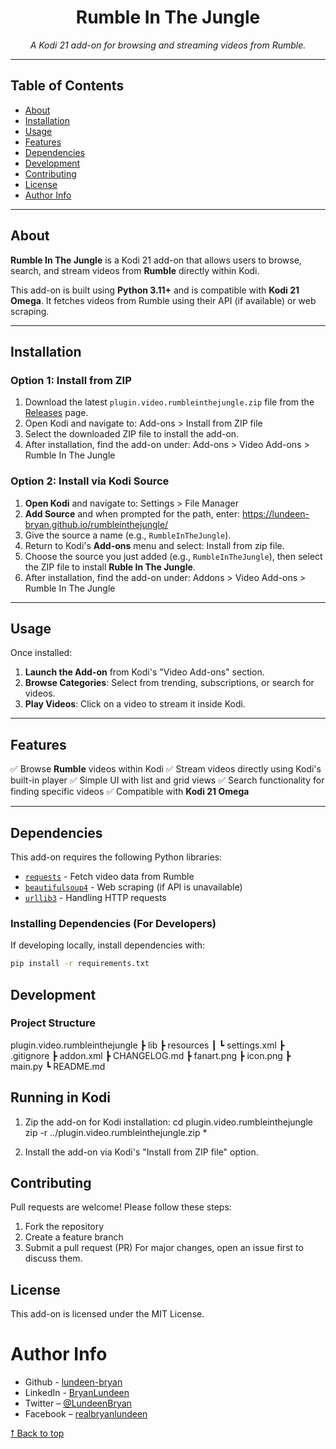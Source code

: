 <div align='center'>

# Rumble In The Jungle

*A Kodi 21 add-on for browsing and streaming videos from Rumble.*

</div>

---

## **Table of Contents**
- [About](#about)
- [Installation](#installation)
- [Usage](#usage)
- [Features](#features)
- [Dependencies](#dependencies)
- [Development](#development)
- [Contributing](#contributing)
- [License](#license)
- [Author Info](#author-info)

---

## **About**
**Rumble In The Jungle** is a Kodi 21 add-on that allows users to browse, search, and stream videos from **Rumble** directly within Kodi.

This add-on is built using **Python 3.11+** and is compatible with **Kodi 21 Omega**. It fetches videos from Rumble using their API (if available) or web scraping.

---

## **Installation**

### **Option 1: Install from ZIP**

1. Download the latest `plugin.video.rumbleinthejungle.zip` file from the [Releases](https://github.com/lundeen-bryan/rumbleinthejungle/releases) page.
2. Open Kodi and navigate to:
Add-ons > Install from ZIP file
3. Select the downloaded ZIP file to install the add-on.
4. After installation, find the add-on under:
Add-ons > Video Add-ons > Rumble In The Jungle

### **Option 2: Install via Kodi Source**

1. **Open Kodi** and navigate to: Settings > File Manager
2. **Add Source** and when prompted for the path, enter: https://lundeen-bryan.github.io/rumbleinthejungle/
3. Give the source a name (e.g., `RumbleInTheJungle`).
4. Return to Kodi's **Add-ons** menu and select: Install from zip file.
5. Choose the source you just added (e.g., `RumbleInTheJungle`), then select the ZIP file to install **Ruble In The Jungle**.
6. After installation, find the add-on under: Addons > Video Add-ons > Rumble In The Jungle

---

## **Usage**
Once installed:
1. **Launch the Add-on** from Kodi's "Video Add-ons" section.
2. **Browse Categories**: Select from trending, subscriptions, or search for videos.
3. **Play Videos**: Click on a video to stream it inside Kodi.

---

## **Features**

✅ Browse **Rumble** videos within Kodi
✅ Stream videos directly using Kodi's built-in player
✅ Simple UI with list and grid views
✅ Search functionality for finding specific videos
✅ Compatible with **Kodi 21 Omega**

---

## **Dependencies**

This add-on requires the following Python libraries:

- [`requests`](https://pypi.org/project/requests/) - Fetch video data from Rumble
- [`beautifulsoup4`](https://pypi.org/project/beautifulsoup4/) - Web scraping (if API is unavailable)
- [`urllib3`](https://pypi.org/project/urllib3/) - Handling HTTP requests

### **Installing Dependencies (For Developers)**
If developing locally, install dependencies with:
```bash
pip install -r requirements.txt
```

## Development

### Project Structure

plugin.video.rumbleinthejungle
 ┣ lib
 ┣ resources
 ┃ ┗ settings.xml
 ┣ .gitignore
 ┣ addon.xml
 ┣ CHANGELOG.md
 ┣ fanart.png
 ┣ icon.png
 ┣ main.py
 ┗ README.md

## Running in Kodi

1. Zip the add-on for Kodi installation:
cd plugin.video.rumbleinthejungle
zip -r ../plugin.video.rumbleinthejungle.zip *

2. Install the add-on via Kodi's "Install from ZIP file" option.

## Contributing

Pull requests are welcome! Please follow these steps:

1. Fork the repository
2. Create a feature branch
3. Submit a pull request (PR)
For major changes, open an issue first to discuss them.

## License

This add-on is licensed under the MIT License.

# Author Info

- Github - [lundeen-bryan](https://github.com/lundeen-bryan)
- LinkedIn - [BryanLundeen](https://www.linkedin.com/in/bryanlundeen/)
- Twitter – [@LundeenBryan](https://twitter.com/LundeenBryan)
- Facebook – [realbryanlundeen](https://www.facebook.com/realbryanlundeen)

[⭡ Back to top](#rumble-in-the-jungle)

